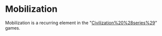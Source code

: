 # Mobilization

Mobilization is a recurring element in the "[Civilization%20%28series%29](Civilization)" games.